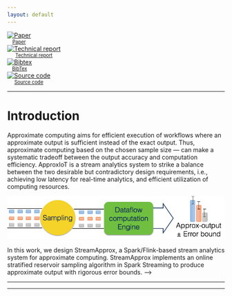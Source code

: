 ```yaml
---
layout: default
---
```


<!-- <div style="text-align:center;">
  <img class="img-spark-flink" src="/images/spark-flink1.png" alt="spark-flink" style="height: 80px; weight: 800px;"/>
</div> -->


<div class="large-2 large-push-2 columns" markdown="0" style="text-align:center;">
        <a href="https://xxx">
            <img class="t0" width="40%" src="/ApproxIoT/images/acm-icon.png" alt="Paper">
            <div style="text-align:center; margin: 0 0 0 0; font-size: 0.8em;">Paper</div>
        </a>
</div>

<div class="large-2 large-push-2 columns" markdown="0" style="text-align:center;">
        <a href="https://xx">
            <img class="t0" width="40%" src="/ApproxIoT/images/report-icon.png" alt="Technical report">
            <div style="text-align:center; margin: 0 0 0 0; font-size: 0.8em;">Technical report</div>
        </a>
</div>    

<div class="large-2 large-push-2 columns" markdown="0" style="text-align:center;">
        <a href="/ApproxIoT/docs/bib.md">
            <img class="t0" width="40%" src="/ApproxIoT/images/bibtex-icon.png" alt="Bibtex">
            <div style="text-align:center; margin: 0 0 0 0; font-size: 0.8em;">BibTex</div>
        </a>   
</div>

<div class="large-2 large-push-2 columns" markdown="0" style="text-align:center;">
        <a href="https://xx">
            <img class="t0" width="40%" src="/ApproxIoT/images/github-icon.png" alt="Source code">
            <div style="text-align:center; margin: 0 0 0 0; font-size: 0.8em;">Source code</div>
        </a>
</div>

-------
<!-- <div class="large-2 medium-push-2 columns" style="text-align:center;position:relative;left:29%;right:auto;">
        <a href="/slides/Middleware17.pptx">
            <img class="t0" width="45%" src="/images/pptx-icon.png" alt="Middleware"> <div style="text-align:center; margin: 0 0 0 0; font-size: 0.8em;">Middleware'17</div>
        </a>
</div>

<div class="large-2 medium-push-2 columns" style="text-align:center;position:relative;left:29%;right:auto;">
        <a href="/slides/FlinkForward17.pptx">
            <img class="t0" width="45%" src="/images/pptx-icon.png" alt="Flink Forward">
            <div style="text-align:center; margin: 0 0 0 0; font-size: 0.8em;">Flink Forward'17</div>
        </a>
</div>

<div class="large-2 medium-push-2 columns" style="text-align:center;position:relative;left:29%;right:auto;">
        <a href="/slides/SparkSummit17.pptx">
            <img class="t0" width="45%" src="/images/pptx-icon.png" alt="Spark Summit">
            <div style="text-align:center; margin: 0 0 0 0; font-size: 0.8em;">Spark Summit'17</div>
        </a>
</div> -->

<!-- <div style="text-align:center; font-size: 0.9em; border-bottom: 3px double #8c8b8b;">
        <div style="text-align:center; margin: 0 0 0 0; font-size: 0.5em;">
        <img width="6%" src="/images/pptx-icon.png" alt="Slides">
        </div>
        <a href="/slides/Middleware17.pptx">Middleware'17</a>|
        <a href="/slides/FlinkForward17.pptx">Flink Forward'17</a>|
        <a href="/slides/SparkSummit17.pptx">Spark Summit'17</a>
</div>  -->


# Introduction
Approximate computing aims for efficient execution of workflows where an approximate output is sufficient instead of the exact output. Thus, approximate computing based on the chosen sample size — can make a systematic tradeoff between the output accuracy and computation efficiency.
ApproxIoT is  a stream analytics system to strike a balance between the two desirable but contradictory design requirements, i.e., achieving low latency for real-time analytics, and efficient utilization of computing resources.

<div>
  <img style="text-align:center;" class="img-overivew" src="/images/overview.png" alt="overview" style="height: 120px; weight: 680px;"/>
</div>


In this work, we design StreamApprox, a Spark/Flink-based stream analytics system for approximate computing.  StreamApprox implements an online stratified reservoir sampling algorithm in Spark Streaming to produce approximate output with rigorous error bounds. -->

<!-- # Source Code -->
<!-- Source code will be available soon. -->
<!-- The source code of StreamApprox is available <a href="https://github.com/streamapprox?tab=repositories"> here </a> -->
<!-- * Cluster deployment <a href="https://github.com/streamapprox/flink-setup"> script </a> -->

<!-- * <a href="https://github.com/streamapprox/spark"> Spark-based implementation </a> -->

------
<!-- # News
* This work has been accepted to ICDCS'18, see you in Las Vegas, Nevada! -->


-------
